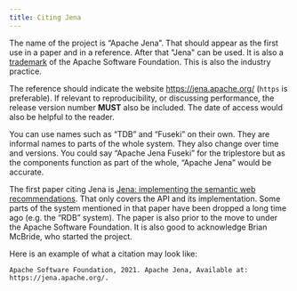 ```yaml
---
title: Citing Jena
---
```


[comment]: <> (https://lists.apache.org/thread/jl8npmty96j1gkflmlpx5c0kcfdjr3f6)

The name of the project is “Apache Jena”. That should appear as the first
use in a paper and in a reference. After that "Jena" can be used.
It is also a [trademark](https://www.apache.org/foundation/marks/#books)
of the Apache Software Foundation. This is also the industry practice.

The reference should indicate the website <https://jena.apache.org/>
(`https` is preferable). If relevant to reproducibility, or discussing
performance, the release version number **MUST** also be included. The date
of access would also be helpful to the reader.

You can use names such as “TDB” and “Fuseki” on their own. They are informal
names to parts of the whole system. They also change over time and versions.
You could say “Apache Jena Fuseki” for the triplestore but as the components
function as part of the whole, “Apache Jena” would be accurate.

The first paper citing Jena is [Jena: implementing the semantic web recommendations](https://dl.acm.org/doi/10.1145/1013367.1013381).
That only covers the API and its implementation. Some parts of the system
mentioned in that paper have been dropped a long time ago (e.g. the “RDB”
system). The paper is also prior to the move to under the Apache Software
Foundation. It is also good to acknowledge Brian McBride, who started the
project.

Here is an example of what a citation may look like:

```
Apache Software Foundation, 2021. Apache Jena, Available at: https://jena.apache.org/.
```
